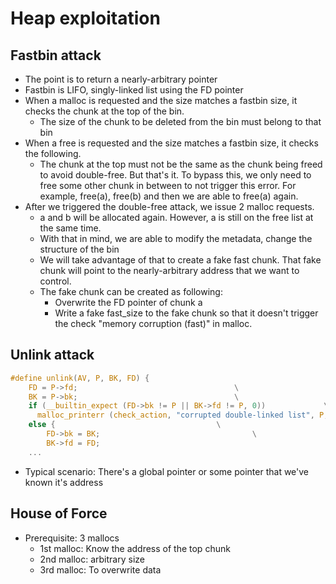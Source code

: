 # Heap exploitation

## Fastbin attack

- The point is to return a nearly-arbitrary pointer
- Fastbin is LIFO, singly-linked list using the FD pointer
- When a malloc is requested and the size matches a fastbin size, it checks the chunk at the top of the bin.
    - The size of the chunk to be deleted from the bin must belong to that bin
- When a free is requested and the size matches a fastbin size, it checks the following.
    - The chunk at the top must not be the same as the chunk being freed to avoid double-free. But that's it. To bypass this, we only need to free some other chunk in between to not trigger this error. For example, free(a), free(b) and then we are able to free(a) again.
- After we triggered the double-free attack, we issue 2 malloc requests.
    - a and b will be allocated again. However, a is still on the free list at the same time.
    - With that in mind, we are able to modify the metadata, change the structure of the bin
    - We will take advantage of that to create a fake fast chunk. That fake chunk will point to the nearly-arbitrary address that we want to control.
    - The fake chunk can be created as following:
        - Overwrite the FD pointer of chunk a
        - Write a fake fast_size to the fake chunk so that it doesn't trigger the check "memory corruption (fast)" in malloc.

## Unlink attack

```C
#define unlink(AV, P, BK, FD) {                                            \
    FD = P->fd;								      \
    BK = P->bk;								      \
    if (__builtin_expect (FD->bk != P || BK->fd != P, 0))		      \
      malloc_printerr (check_action, "corrupted double-linked list", P, AV);  \
    else {								      \
        FD->bk = BK;							      \
        BK->fd = FD;
    ...	
```

- Typical scenario: There's a global pointer or some pointer that we've known it's address

## House of Force

- Prerequisite: 3 mallocs
    - 1st malloc: Know the address of the top chunk
    - 2nd malloc: arbitrary size
    - 3rd malloc: To overwrite data